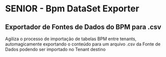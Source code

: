 # SENIOR - Bpm DataSet Exporter

## Exportador de Fontes de Dados do BPM para .csv

Agiliza o processo de importação de tabelas BPM entre tenants, automagicamente exportando o conteúdo para um arquivo .csv da Fonte de Dados podendo ser importado no Tenant destino
